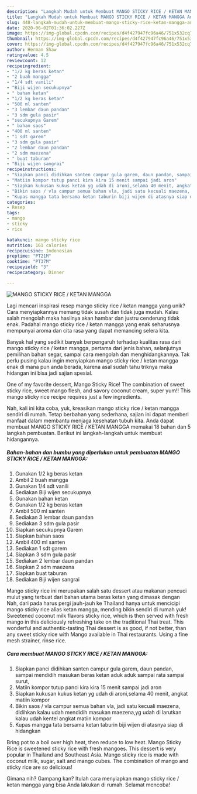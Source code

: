 ```yaml
---
description: "Langkah Mudah untuk Membuat MANGO STICKY RICE / KETAN MANGGA Anti Gagal"
title: "Langkah Mudah untuk Membuat MANGO STICKY RICE / KETAN MANGGA Anti Gagal"
slug: 448-langkah-mudah-untuk-membuat-mango-sticky-rice-ketan-mangga-anti-gagal
date: 2020-06-02T01:36:02.227Z
image: https://img-global.cpcdn.com/recipes/d4f427947fc96a46/751x532cq70/mango-sticky-rice-ketan-mangga-foto-resep-utama.jpg
thumbnail: https://img-global.cpcdn.com/recipes/d4f427947fc96a46/751x532cq70/mango-sticky-rice-ketan-mangga-foto-resep-utama.jpg
cover: https://img-global.cpcdn.com/recipes/d4f427947fc96a46/751x532cq70/mango-sticky-rice-ketan-mangga-foto-resep-utama.jpg
author: Herman Shaw
ratingvalue: 4.5
reviewcount: 12
recipeingredient:
- "1/2 kg beras ketan"
- "2 buah mangga"
- "1/4 sdt vanili"
- "Biji wijen secukupnya"
- " bahan ketan"
- "1/2 kg beras ketan"
- "500 ml santen"
- "3 lembar daun pandan"
- "3 sdm gula pasir"
- "secukupnya Garem"
- " bahan saos"
- "400 ml santen"
- "1 sdt garem"
- "3 sdm gula pasir"
- "2 lembar daun pandan"
- "2 sdm maezena"
- " buat taburan"
- "Biji wijen sangrai"
recipeinstructions:
- "Siapkan panci didihkan santen campur gula garem, daun pandan, sampai mendidih masukan beras ketan aduk aduk sampai rata sampai surut,"
- "Matiin kompor tutup panci kira kira 15 menit sampai jadi aron"
- "Siapkan kukusan kukus ketan yg udah di aroni,selama 40 menit, angkat matiin kompor"
- "Bikin saos / vla campur semua bahan vla, jadi satu kecuali maezena, didihkan kalau udah mendidih masukan maezena,yg udah di larutkan kalau udah kentel angkat matiin kompor"
- "Kupas mangga tata bersama ketan taburin biji wijen di atasnya siap di hidangkan"
categories:
- Resep
tags:
- mango
- sticky
- rice

katakunci: mango sticky rice 
nutrition: 161 calories
recipecuisine: Indonesian
preptime: "PT21M"
cooktime: "PT37M"
recipeyield: "3"
recipecategory: Dinner

---
```



![MANGO STICKY RICE / KETAN MANGGA](https://img-global.cpcdn.com/recipes/d4f427947fc96a46/751x532cq70/mango-sticky-rice-ketan-mangga-foto-resep-utama.jpg)

Lagi mencari inspirasi resep mango sticky rice / ketan mangga yang unik? Cara menyiapkannya memang tidak susah dan tidak juga mudah. Kalau salah mengolah maka hasilnya akan hambar dan justru cenderung tidak enak. Padahal mango sticky rice / ketan mangga yang enak seharusnya mempunyai aroma dan cita rasa yang dapat memancing selera kita.

Banyak hal yang sedikit banyak berpengaruh terhadap kualitas rasa dari mango sticky rice / ketan mangga, pertama dari jenis bahan, selanjutnya pemilihan bahan segar, sampai cara mengolah dan menghidangkannya. Tak perlu pusing kalau ingin menyiapkan mango sticky rice / ketan mangga enak di mana pun anda berada, karena asal sudah tahu triknya maka hidangan ini bisa jadi sajian spesial.

One of my favorite dessert, Mango Sticky Rice! The combination of sweet sticky rice, sweet mango flesh, and savory coconut cream, super yum!! This mango sticky rice recipe requires just a few ingredients.


Nah, kali ini kita coba, yuk, kreasikan mango sticky rice / ketan mangga sendiri di rumah. Tetap berbahan yang sederhana, sajian ini dapat memberi manfaat dalam membantu menjaga kesehatan tubuh kita. Anda dapat membuat MANGO STICKY RICE / KETAN MANGGA memakai 18 bahan dan 5 langkah pembuatan. Berikut ini langkah-langkah untuk membuat hidangannya.

<!--inarticleads1-->

##### Bahan-bahan dan bumbu yang diperlukan untuk pembuatan MANGO STICKY RICE / KETAN MANGGA:

1. Gunakan 1/2 kg beras ketan
1. Ambil 2 buah mangga
1. Gunakan 1/4 sdt vanili
1. Sediakan Biji wijen secukupnya
1. Gunakan  bahan ketan
1. Gunakan 1/2 kg beras ketan
1. Ambil 500 ml santen
1. Sediakan 3 lembar daun pandan
1. Sediakan 3 sdm gula pasir
1. Siapkan secukupnya Garem
1. Siapkan  bahan saos
1. Ambil 400 ml santen
1. Sediakan 1 sdt garem
1. Siapkan 3 sdm gula pasir
1. Sediakan 2 lembar daun pandan
1. Siapkan 2 sdm maezena
1. Siapkan  buat taburan
1. Sediakan Biji wijen sangrai


Mango sticky rice ini merupakan salah satu dessert atau makanan pencuci mulut yang terbuat dari bahan utama beras ketan yang dimasak dengan Nah, dari pada harus pergi jauh-jauh ke Thailand hanya untuk mencicipi mango sticky rice alias ketan mangga, mending bikin sendiri di rumah yuk! Sweetened coconut milk flavors sticky rice, which is then served with fresh mango in this deliciously refreshing take on the traditional Thai treat. This wonderful and authentic-tasting Thai dessert is as good, if not better, than any sweet sticky rice with Mango available in Thai restaurants. Using a fine mesh strainer, rinse rice. 

<!--inarticleads2-->

##### Cara membuat MANGO STICKY RICE / KETAN MANGGA:

1. Siapkan panci didihkan santen campur gula garem, daun pandan, sampai mendidih masukan beras ketan aduk aduk sampai rata sampai surut,
1. Matiin kompor tutup panci kira kira 15 menit sampai jadi aron
1. Siapkan kukusan kukus ketan yg udah di aroni,selama 40 menit, angkat matiin kompor
1. Bikin saos / vla campur semua bahan vla, jadi satu kecuali maezena, didihkan kalau udah mendidih masukan maezena,yg udah di larutkan kalau udah kentel angkat matiin kompor
1. Kupas mangga tata bersama ketan taburin biji wijen di atasnya siap di hidangkan


Bring pot to a boil over high heat, then reduce to low heat. Mango Sticky Rice is sweetened sticky rice with fresh mangoes. This dessert is very popular in Thailand and Southeast Asia. Mango sticky rice is made with coconut milk, sugar, salt and mango cubes. The combination of mango and sticky rice are so delicious! 

Gimana nih? Gampang kan? Itulah cara menyiapkan mango sticky rice / ketan mangga yang bisa Anda lakukan di rumah. Selamat mencoba!
